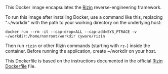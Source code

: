 This Docker image encapsulates the [Rizin][1] reverse-engineering framework.

To run this image after installing Docker, use a command like this, replacing "~/workdir" with the path to your working directory on the underlying host:

    docker run --rm -it --cap-drop=ALL --cap-add=SYS_PTRACE -v ~/workdir:/home/nonroot/workdir cyware/rizin

Then run `rizin` or other Rizin commands (starting with `rz-`) inside the container. Before running the application, create ~/workdir on your host.

This Dockerfile is based on the instructions documented in the official [Rizin Dockerfile][2] file.


  [1]: https://rizin.re
  [2]: https://github.com/rizinorg/rizin/blob/dev/Dockerfile
